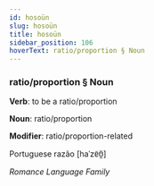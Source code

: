 ```yaml
---
id: hosoün
slug: hosoün
title: hosoün
sidebar_position: 106
hoverText: ratio/proportion § Noun
---
```


### ratio/proportion § Noun

**Verb**: to be a ratio/proportion

**Noun**: ratio/proportion

**Modifier**: ratio/proportion-related

Portuguese razão [haˈzɐ̃ʊ̯̃]

*Romance Language Family*